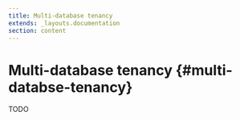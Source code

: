 ```yaml
---
title: Multi-database tenancy
extends: _layouts.documentation
section: content
---
```


# Multi-database tenancy  {#multi-databse-tenancy}

TODO